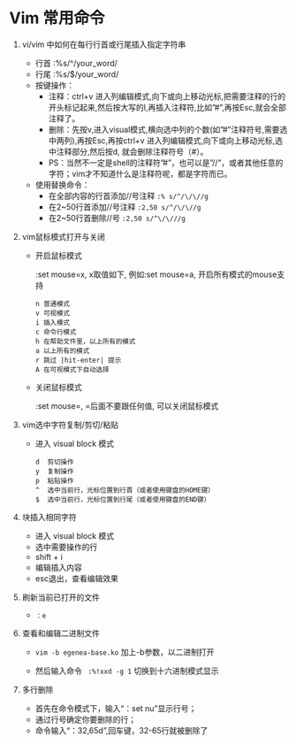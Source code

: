 # Vim 常用命令
1. vi/vim 中如何在每行行首或行尾插入指定字符串 
    - 行首 :%s/^/your_word/
    - 行尾 :%s/$/your_word/
    - 按键操作：
        - 注释：ctrl+v 进入列编辑模式,向下或向上移动光标,把需要注释的行的开头标记起来,然后按大写的I,再插入注释符,比如”#”,再按Esc,就会全部注释了。
        - 删除：先按v,进入visual模式,横向选中列的个数(如”#”注释符号,需要选中两列),再按Esc,再按ctrl+v 进入列编辑模式,向下或向上移动光标,选中注释部分,然后按d, 就会删除注释符号（#）。
        - PS：当然不一定是shell的注释符”#”，也可以是”//”，或者其他任意的字符；vim才不知道什么是注释符呢，都是字符而已。
    - 使用替换命令：
        - 在全部内容的行首添加//号注释
            `:% s/^/\/\//g`
        - 在2~50行首添加//号注释
            `:2,50 s/^/\/\//g`
        - 在2~50行首删除//号
            `:2,50 s/^\/\///g`

2. vim鼠标模式打开与关闭
    - 开启鼠标模式

        :set mouse=x, x取值如下, 例如:set mouse=a, 开启所有模式的mouse支持
        ```
        n 普通模式
        v 可视模式
        i 插入模式
        c 命令行模式
        h 在帮助文件里，以上所有的模式
        a 以上所有的模式
        r 跳过 |hit-enter| 提示
        A 在可视模式下自动选择
        ```
    - 关闭鼠标模式
      
        :set mouse=, =后面不要跟任何值, 可以关闭鼠标模式

3. vim选中字符复制/剪切/粘贴
    - 进入 visual block 模式
        ```
        d  剪切操作
        y  复制操作
        p  粘贴操作
        ^  选中当前行，光标位置到行首（或者使用键盘的HOME键）
        $  选中当前行，光标位置到行尾（或者使用键盘的END键）
        ```

4. 块插入相同字符
    - 进入 visual block 模式
    - 选中需要操作的行
    - shift + i
    - 编辑插入内容
    - esc退出，查看编辑效果

5. 刷新当前已打开的文件
   
    - `：e`

6. 查看和编辑二进制文件

   - `vim -b egenea-base.ko`   加上-b参数，以二进制打开

   - 然后输入命令 ` :%!xxd -g 1`  切换到十六进制模式显示

7. 多行删除
   - 首先在命令模式下，输入“：set nu”显示行号； 
   - 通过行号确定你要删除的行； 
   - 命令输入“：32,65d”,回车键，32-65行就被删除了